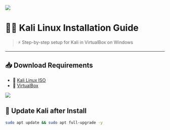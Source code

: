 ![](https://i.imgur.com/YOURIMAGE.png)

# 🐱‍💻 Kali Linux Installation Guide

> ⚡ Step-by-step setup for Kali in VirtualBox on Windows

---

## 📥 Download Requirements

- 🔗 [Kali Linux ISO](https://www.kali.org/get-kali/)
- 🔗 [VirtualBox](https://www.virtualbox.org/)

![](https://i.imgur.com/YOURIMAGE2.png)

## 🔄 Update Kali after Install

```bash
sudo apt update && sudo apt full-upgrade -y

